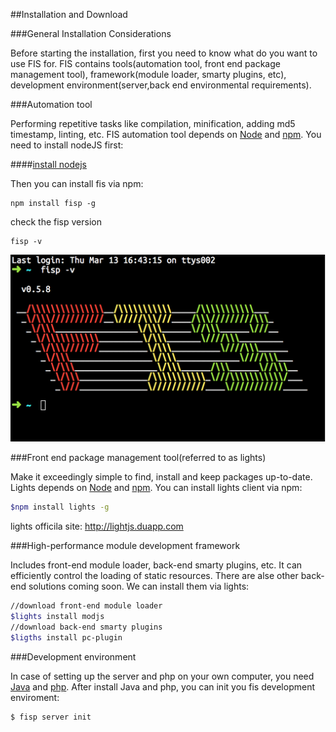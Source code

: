 ##Installation and Download

###General Installation Considerations

Before starting the installation, first you need to know what do you want to use FIS for. FIS contains tools(automation tool, front end package management tool), framework(module loader, smarty plugins, etc), development environment(server,back end environmental requirements).

###Automation tool

Performing repetitive tasks like compilation, minification, adding md5 timestamp, linting, etc. FIS automation tool depends on [Node](http://nodejs.org/) and [npm](https://www.npmjs.org/). You need to install nodeJS first:

####[install nodejs](http://nodejs.org/)

Then you can install fis via npm:

```
npm install fisp -g
```

check the fisp version

```
fisp -v
```

![fisp version](./images/v.png)

###Front end package management tool(referred to as lights)

Make it exceedingly simple to find, install and keep packages up-to-date. Lights depends on [Node](http://nodejs.org/) and [npm](https://www.npmjs.org/). You can install lights client via npm:

```bash
$npm install lights -g
```

lights officila site: http://lightjs.duapp.com

###High-performance module development framework

Includes front-end module loader, back-end smarty plugins, etc. It can efficiently control the loading of static resources. There are alse other back-end solutions coming soon. We can install them via lights:

```bash
//download front-end module loader
$lights install modjs
//download back-end smarty plugins
$ligths install pc-plugin
```

###Development environment

In case of setting up the server and php on your own computer, you need [Java](http://java.com/en/) and [php](http://cn2.php.net/downloads.php). After install Java and php, you can init you fis development enviroment:

```
$ fisp server init

```
